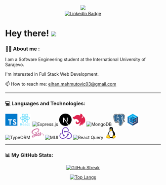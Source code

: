 <div id="header" align="center">
  <img src="https://media.giphy.com/media/hiJ9ypGI5tIKdwKoK2/giphy.gif" width="100"/>
</div>

<div id="badges" align="center">
  <a href="https://www.linkedin.com/in/elhan-mahmutovi%C4%87-015058250/">
    <img src="https://img.shields.io/badge/LinkedIn-blue?style=for-the-badge&logo=linkedin&logoColor=white" alt="LinkedIn Badge"/>
  </a>
</div>

# Hey there! <img src="https://media.giphy.com/media/hvRJCLFzcasrR4ia7z/giphy.gif" width="30px"/>

### :man_technologist: About me :

I am a Software Engineering student at the International University of Sarajevo.

I'm interested in Full Stack Web Development.

:mailbox: How to reach me: elhan.mahmutovic03@gmail.com

---

### 💻 Languages and Technologies:

<div>
  <img src="https://github.com/devicons/devicon/blob/master/icons/typescript/typescript-original.svg" title="TypeScript" alt="TypeScript" height="40"/>
  <img src="https://github.com/devicons/devicon/blob/master/icons/react/react-original-wordmark.svg" title="React" alt="React" height="40"/>
  <img src="https://assets.website-files.com/61ca3f775a79ec5f87fcf937/6202fcdee5ee8636a145a41b_1234.png" title="Express.js"alt="Express.js" height="40"/>
  <img src="https://github.com/devicons/devicon/blob/master/icons/nextjs/nextjs-original.svg" title="Next.js" alt="Next.js" height="40"/>
  <img src="https://github.com/devicons/devicon/blob/master/icons/nestjs/nestjs-plain.svg" title="NestJS" alt="NestJS" height="40"/>
  <img src="https://cdn.jsdelivr.net/gh/devicons/devicon/icons/mongodb/mongodb-original-wordmark.svg" title="MongoDB" alt="MongoDB" height="40"/>
  <img src="https://github.com/devicons/devicon/blob/master/icons/postgresql/postgresql-original.svg" title="PostgreSQL" alt="PostgreSQL" height="40"/>
  <img src="https://github.com/devicons/devicon/blob/master/icons/sequelize/sequelize-original.svg" title="Sequelize" alt="Sequelize" height="40"/>
  <img src="https://seeklogo.com/images/T/typeorm-logo-F243B34DEE-seeklogo.com.png" title="TypeORM" alt="TypeORM" height="40"/>
  <img src="https://github.com/devicons/devicon/blob/master/icons/sass/sass-original.svg" title="SASS" alt="SASS" height="40"/>
  <img src="https://mui.com/static/logo.png" title="MUI" alt="MUI" height="40"/>
  <img src="https://github.com/devicons/devicon/blob/master/icons/redux/redux-original.svg" title="Redux" alt="Redux" height="40"/>
  <img src="https://seeklogo.com/images/R/react-query-logo-1340EA4CE9-seeklogo.com.png" title="React Query" alt="React Query" height="40"/>
  <img src="https://github.com/devicons/devicon/blob/master/icons/linux/linux-original.svg" title="Linux" alt="Linux" height="40"/>
</div>

---

### 📊 My GitHub Stats:

<div align="center">

[![GitHub Streak](http://github-readme-streak-stats.herokuapp.com/?user=ElhanM&theme=dark&background=000000)](https://git.io/streak-stats)

[![Top Langs](https://github-readme-stats.vercel.app/api/top-langs/?username=ElhanM&layout=compact&theme=vision-friendly-dark)](https://github.com/anuraghazra/github-readme-stats)

</div>
